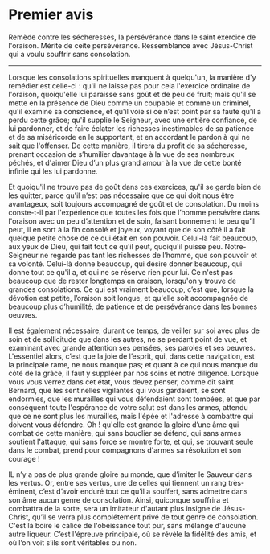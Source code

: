 # Premier avis

Remède contre les sécheresses, la persévérance dans le saint exercice de l'oraison. Mérite de ceite persévérance. Ressemblance avec Jésus-Christ qui a voulu souffrir sans consolation.

***

Lorsque les consolations spirituelles manquent à quelqu'un, la manière d'y remédier est celle-ci : qu'il ne laisse pas pour cela l'exercice ordinaire de l'oraison, quoiqu'elle lui paraisse sans goût et de peu de fruit; mais qu'il se mette en la présence de Dieu comme un coupable et comme un criminel, qu'il examine sa conscience, et qu'il voie si ce n’est point par sa faute qu’il a perdu cette grâce; qu'il supplie le Seigneur, avec une entière confiance, de lui pardonner, et de faire éclater les richesses inestimables de sa patience et de sa miséricorde en le supportant, et en accordant le pardon à qui ne sait que l'offenser. De cette manière, il tirera du profit de sa sécheresse, prenant occasion de s’humilier davantage à la vue de ses nombreux péchés, et d'aimer Dieu d’un plus grand amour à la vue de cette bonté infinie qui les lui pardonne. 

Et quoiqu'il ne trouve pas de goût dans ces exercices, qu'il se garde bien de les quitter, parce qu'il n’est pas nécessaire que ce qui doit nous être avantageux, soit toujours accompagné de goût et de consolation. Du moins conste-t-il par l'expérience que toutes les fois que l’homme persévère dans l'oraison avec un peu d’attention et de soin, faisant bonnement le peu qu’il peut, il en sort à la fin consolé et joyeux, voyant que de son côté il a fait quelque petite chose de ce qui était en son pouvoir. Celui-là fait beaucoup, aux yeux de Dieu, qui fait tout ce qu'il peut, quoiqu'il puisse peu. Notre-Seigneur ne regarde pas tant les richesses de l’homme, que son pouvoir et sa volonté. Celui-là donne beaucoup, qui désire donner beaucoup, qui donne tout ce qu'il a, et qui ne se réserve rien pour lui. Ce n'est pas beaucoup que de rester longtemps en oraison, lorsqu'on y trouve de grandes consolations. Ce qui est vraiment beaucoup, c’est que, lorsque la dévotion est petite, l’oraison soit longue, et qu'elle soit accompagnée de beaucoup plus d’humilité, de patience et de persévérance dans les bonnes oeuvres.

Il est également nécessaire, durant ce temps, de veiller sur soi avec plus de soin et de sollicitude que dans les autres, ne se perdant point de vue, et examinant avec grande attention ses pensées, ses paroles et ses oeuvres. L'essentiel alors, c’est que la joie de l’esprit, qui, dans cette navigation, est la principale rame, ne nous manque pas; et quant à ce qui nous manque du côté de la grâce, il faut y suppléer par nos soins et notre diligence. Lorsque vous vous verrez dans cet état, vous devez penser, comme dit saint Bernard, que les sentinelles vigilantes qui vous gardaient, se sont endormies, que les murailles qui vous défendaient sont tombées, et que par conséquent toute l'espérance de votre salut est dans les armes, attendu que ce ne sont plus les murailles, mais l'épée et l'adresse à combattre qui doivent vous défendre. Oh ! qu'elle est grande la gloire d’une âme qui combat de cette manière, qui sans bouclier se défend, qui sans armes soutient l'attaque, qui sans force se montre forte, et qui, se trouvant seule dans le combat, prend pour compagnons d'armes sa résolution et son courage !

IL n’y a pas de plus grande gloire au monde, que d’imiter le Sauveur dans les vertus. Or, entre ses vertus, une de celles qui tiennent un rang très-éminent, c’est d’avoir enduré tout ce qu’il a souffert, sans admettre dans son âme aucun genre de consolation. Ainsi, quiconque souffrira et combattra de la sorte, sera un imitateur d'autant plus insigne de Jésus-Christ, qu’il se verra plus complétement privé de tout genre de consolation. C'est là boire le calice de l'obéissance tout pur, sans mélange d'aucune autre liqueur. C’est l'épreuve principale, où se révèle la fidélité des amis, et où l’on voit s’ils sont véritables ou non.


